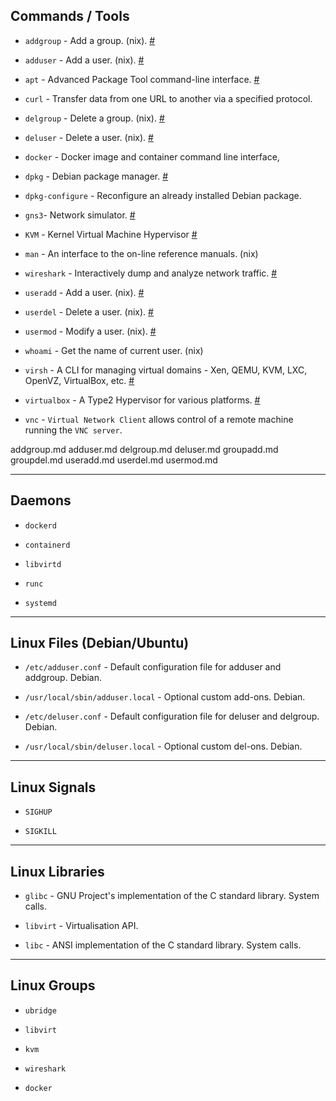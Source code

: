 
## Commands / Tools

* `addgroup` - Add a group. (nix). [#](operating-systems/linux/user-management/addgroup.md)

* `adduser` - Add a user. (nix). [#](operating-systems/linux/user-management/adduser.md)

* `apt` - Advanced Package Tool command-line interface. [#](operating-systems/linux/package-management/apt/apt.md)

* `curl` - Transfer data from one URL to another via a specified protocol.

* `delgroup` - Delete a group. (nix). [#](operating-systems/linux/user-management/delgroup.md)

* `deluser` - Delete a user. (nix). [#](operating-systems/linux/user-management/deluser.md)

* `docker` - Docker image and container command line interface,

* `dpkg` - Debian package manager. [#](operating-systems/linux/package-management/apt/dpkg.md)

* `dpkg-configure` - Reconfigure an already installed Debian package.

* `gns3`- Network simulator. [#](networking/gns3)

* `KVM` - Kernel Virtual Machine Hypervisor [#](virtualisaiton/hypervisors/kvm)

* `man` - An interface to the on-line reference manuals. (nix)

* `wireshark` - Interactively dump and analyze network traffic. [#](networking/wireshark)

* `useradd` - Add a user. (nix). [#](operating-systems/linux/user-management/useradd.md)

* `userdel` - Delete a user. (nix). [#](operating-systems/linux/user-management/userdel.md)

* `usermod` - Modify a user. (nix). [#](operating-systems/linux/user-management/usermod.md)

* `whoami` - Get the name of current user. (nix)

* `virsh` - A CLI for managing virtual domains - Xen, QEMU, KVM, LXC, OpenVZ, VirtualBox, etc. [#](virtualisaiton/hypervisors/virsh/01-intro.md)

* `virtualbox` - A Type2 Hypervisor for various platforms. [#](virtualisaiton/hypervisors/virtualbox)

* `vnc` - `Virtual Network Client` allows control of a remote machine running the `VNC server`.

addgroup.md  adduser.md  delgroup.md  deluser.md  groupadd.md  groupdel.md  useradd.md  userdel.md  usermod.md

---

## Daemons

* `dockerd`

* `containerd`

* `libvirtd`

* `runc`

* `systemd`

---

## Linux Files (Debian/Ubuntu)

* `/etc/adduser.conf` - Default configuration file for adduser and addgroup. Debian.

* `/usr/local/sbin/adduser.local` - Optional custom add-ons. Debian.

* `/etc/deluser.conf` - Default configuration file for deluser and delgroup. Debian.

* `/usr/local/sbin/deluser.local` - Optional custom del-ons. Debian.

---

## Linux Signals

* `SIGHUP`

* `SIGKILL`


---

## Linux Libraries

* `glibc` - GNU Project's implementation of the C standard library. System  calls.

* `libvirt` - Virtualisation API.

* `libc` - ANSI implementation of the C standard library.  System  calls.


---

## Linux Groups

* `ubridge`

* `libvirt`

* `kvm`

* `wireshark`

* `docker`